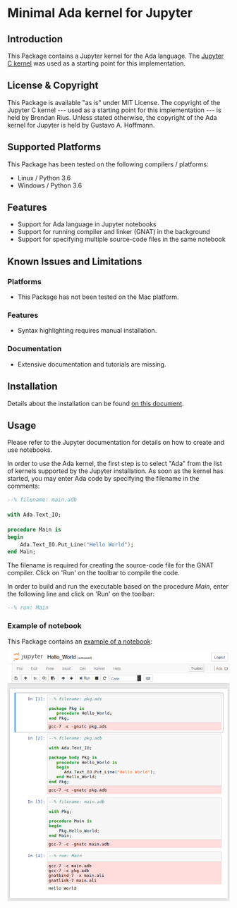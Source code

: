 Minimal Ada kernel for Jupyter
==============================

Introduction
---------------

This Package contains a Jupyter kernel for the Ada language. The
[Jupyter C kernel](https://github.com/brendan-rius/jupyter-c-kernel) was used
as a starting point for this implementation.


License & Copyright
----------------------

This Package is available "as is" under MIT License. The copyright of the
Jupyter C kernel --- used as a starting point for this implementation --- is
held by Brendan Rius. Unless stated otherwise, the copyright of the Ada kernel
for Jupyter is held by Gustavo A. Hoffmann.


Supported Platforms
----------------------

This Package has been tested on the following compilers / platforms:

- Linux / Python 3.6
- Windows / Python 3.6


Features
-----------

- Support for Ada language in Jupyter notebooks
- Support for running compiler and linker (GNAT) in the background
- Support for specifying multiple source-code files in the same notebook


Known Issues and Limitations
-------------------------------

### Platforms

- This Package has not been tested on the Mac platform.

### Features

- Syntax highlighting requires manual installation.

### Documentation

- Extensive documentation and tutorials are missing.


Installation
---------------

Details about the installation can be found
[on this document](Installation.md).


Usage
--------

Please refer to the Jupyter documentation for details on how to create and use
notebooks.

In order to use the Ada kernel, the first step is to select "Ada" from the list
of kernels supported by the Jupyter installation. As soon as the kernel has
started, you may enter Ada code by specifying the filename in the comments:

```ada
--% filename: main.adb

with Ada.Text_IO;

procedure Main is
begin
    Ada.Text_IO.Put_Line("Hello World");
end Main;
```

The filename is required for creating the source-code file for the GNAT
compiler. Click on 'Run' on the toolbar to compile the code.

In order to build and run the executable based on the procedure _Main_, enter
the following line and click on 'Run' on the toolbar:

```ada
--% run: Main
```

### Example of notebook

This Package contains an [example of a notebook](examples/Hello_World.ipynb):

![Pic of notebook](examples/Hello_World.png)
